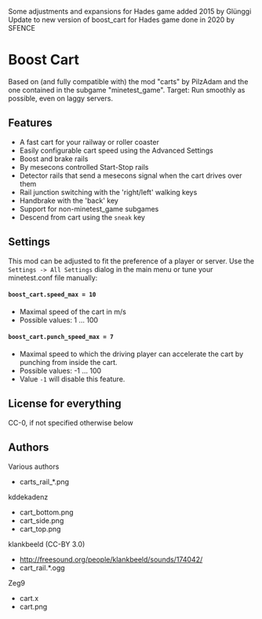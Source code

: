 Some adjustments and expansions for Hades game added 2015 by Glünggi
Update to new version of boost_cart for Hades game done in 2020 by SFENCE

# Boost Cart
Based on (and fully compatible with) the mod "carts" by PilzAdam
and the one contained in the subgame "minetest_game".
Target: Run smoothly as possible, even on laggy servers.

## Features
- A fast cart for your railway or roller coaster
- Easily configurable cart speed using the Advanced Settings
- Boost and brake rails
- By mesecons controlled Start-Stop rails
- Detector rails that send a mesecons signal when the cart drives over them
- Rail junction switching with the 'right/left' walking keys
- Handbrake with the 'back' key
- Support for non-minetest_game subgames
- Descend from cart using the `sneak` key

## Settings
This mod can be adjusted to fit the preference of a player or server. Use the `Settings -> All Settings` dialog in the main menu or tune your
minetest.conf file manually:

#### `boost_cart.speed_max = 10`
* Maximal speed of the cart in m/s
* Possible values: 1 ... 100

#### `boost_cart.punch_speed_max = 7`
* Maximal speed to which the driving player can accelerate the cart by punching from inside the cart.
* Possible values: -1 ... 100
* Value `-1` will disable this feature.

## License for everything
CC-0, if not specified otherwise below


 Authors
---------
Various authors
- carts_rail_*.png

kddekadenz
- cart_bottom.png
- cart_side.png
- cart_top.png

klankbeeld (CC-BY 3.0)
- http://freesound.org/people/klankbeeld/sounds/174042/
- cart_rail.*.ogg

Zeg9
- cart.x
- cart.png
